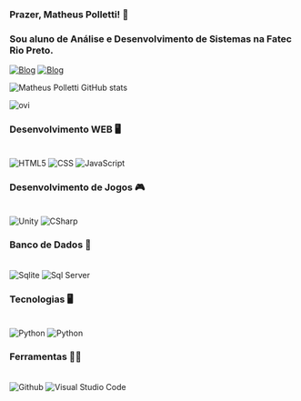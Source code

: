 ### Prazer, Matheus Polletti! 👋
### Sou aluno de Análise e Desenvolvimento de Sistemas na Fatec Rio Preto.

[![Blog](https://img.shields.io/badge/LinkedIn-0077B5?style=for-the-badge&logo=linkedin&logoColor=white)](https://www.linkedin.com/in/matheuscpolletti/)
[![Blog](https://img.shields.io/badge/WhatsApp-25D366?style=for-the-badge&logo=whatsapp&logoColor=white)](https://api.whatsapp.com/send?phone=5517997627043&text=Matheus)

![Matheus Polletti GitHub stats](https://github-readme-stats.vercel.app/api?username=MatheusPolletti&show_icons=true&theme=radical)

<img src="https://github-readme-stats.vercel.app/api/top-langs?username=MatheusPolletti&show_icons=true&locale=en&layout=compact&theme=chartreuse-dark" alt="ovi" />

### Desenvolvimento WEB 🖥️
<div style="display: inline_block"><br/>
  <img align="center" alt="HTML5" src="https://img.shields.io/badge/HTML5-E34F26?style=for-the-badge&logo=html5&logoColor=white" />
  <img align="center" alt="CSS" src="https://img.shields.io/badge/CSS3-1572B6?style=for-the-badge&logo=css3&logoColor=white" />
  <img align="center" alt="JavaScript" src="https://img.shields.io/badge/JavaScript-323330?style=for-the-badge&logo=javascript&logoColor=F7DF1E" />
</div>

### Desenvolvimento de Jogos 🎮
<div style="display: inline_block"><br/>
  <img align="center" alt="Unity" src="https://img.shields.io/badge/Unity-100000?style=for-the-badge&logo=unity&logoColor=white" />
  <img align="center" alt="CSharp" src="https://img.shields.io/badge/C%23-239120?style=for-the-badge&logo=c-sharp&logoColor=white" />
</div>

### Banco de Dados 💾
<div style="display: inline_block"><br/>
  <img align="center" alt="Sqlite" src="https://img.shields.io/badge/SQLite-07405E?style=for-the-badge&logo=sqlite&logoColor=white" />
  <img align="center" alt="Sql Server" src="https://img.shields.io/badge/Microsoft_SQL_Server-CC2927?style=for-the-badge&logo=microsoft-sql-server&logoColor=white" />
</div>

### Tecnologias 🖥️
<div style="display: inline_block"><br/>
  <img align="center" alt="Python" src="https://img.shields.io/badge/Python-14354C?style=for-the-badge&logo=python&logoColor=white" />
  <img align="center" alt="Python" src="https://img.shields.io/badge/Java-ED8B00?style=for-the-badge&logo=openjdk&logoColor=white" />
</div>

### Ferramentas 🧑‍💻
<div style="display: inline_block"><br/>
  <img align="center" alt="Github" src="https://img.shields.io/badge/GitHub-100000?style=for-the-badge&logo=github&logoColor=white" />
  <img align="center" alt="Visual Studio Code" src="https://img.shields.io/badge/Visual_Studio_Code-0078D4?style=for-the-badge&logo=visual%20studio%20code&logoColor=white" />
</div>
